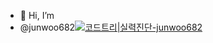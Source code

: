 - 👋 Hi, I’m
- @junwoo682[![코드트리|실력진단-junwoo682](https://banner.codetree.ai/v1/banner/junwoo682)](https://www.codetree.ai/profiles/junwoo682)
<!---
junwoo682/junwoo682 is a ✨ special ✨ repository because its `README.md` (this file) appears on your GitHub profile.
You can click the Preview link to take a look at your changes.
--->
